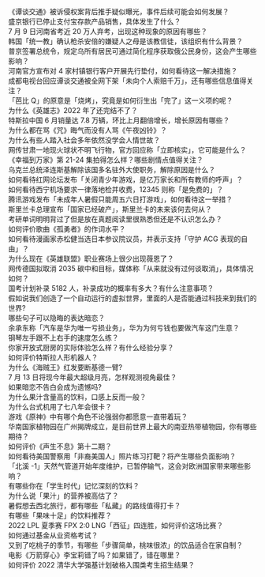 《谭谈交通》被诉侵权案背后推手疑似曝光，事件后续可能会如何发展？  
盛京银行已停止支付宝存款产品销售，具体发生了什么？  
7 月 9 日河南省考近 20 万人弃考，出现这种现象的原因有哪些？  
韩国「统一教」确认枪杀安倍的嫌疑人之母是该教信徒，该组织有什么背景？  
普京签署总统令，规定乌所有居民可通过简化程序获取俄公民身份，这会产生哪些影响？  
河南官方宣布对 4 家村镇银行客户开展先行垫付，如何看待这一解决措施？  
成都电视台回应谭谈交通被全网下架「未向个人索赔千万」，还有哪些信息值得关注？  
「芭比 Q」的原意是「烧烤」，究竟是如何衍生出「完了」这一义项的呢？  
为什么《英雄志》2022 年了还完结不了？  
特斯拉中国 6 月销量达 7.8 万辆，环比上月翻倍增长，增长原因有哪些？  
为什么都在骂《咒》晦气而没有人骂《午夜凶铃》？  
为什么有些人踏入社会多年依然没学会人情世故？  
网传甘肃一地现火球状不明飞行物，官方回应称「立即核实」，它可能是什么？  
《幸福到万家》第 21-24 集拍得怎么样？哪些剧情点值得关注？  
乌克兰总统泽连斯基解除该国多名驻外大使职务，解除原因是什么？  
如何看待红网论坛发布「关闭青少年游戏，是亿万家长和所有教师的呼声」？  
如何看待西宁机场要求一律落地检并收费，12345 则称「是免费的」？  
腾讯游戏发布「未成年人暑假只能周五六日打游戏」，如何看待这一举措？  
斯里兰卡总理宣布「国家已经破产」，斯里兰卡的未来该何去何从？  
考研单词明明背过了但是放在真题阅读里很熟悉但还是不认识怎么办？  
如何评价歌曲《孤勇者》的作词水平？  
如何看待漫画家赤松健当选日本参议院议员，并表示支持「守护 ACG 表现的自由」？  
为什么现在《英雄联盟》职业赛场上很少出现薇恩了？  
网传德国拟取消 2035 碳中和目标，媒体称「从来就没有过何谈取消」，具体情况如何？  
国考计划补录 5182 人，补录成功的概率有多大？有什么注意事项？  
假如说我们创造了一个自动运行的虚拟世界，里面的人是否能通过科技来到我们的世界?  
哪些句子可以隐晦的表达暗恋？  
余承东称「汽车是华为唯一亏损业务」，华为为何亏钱也要做汽车这门生意？  
钢琴左手跟不上右手的速度怎么练？  
你家开放式厨房的实际体验怎么样？有什么经验分享？  
如何评价特斯拉人形机器人？  
为什么《海贼王》红发要断基德一臂?  
7 月 13 日将现今年最大超级月亮，怎样观测视角最佳？  
如果暗恋不告白会成为遗憾吗?  
为什么果汁含量高的饮料，口感上反而一般？  
为什么台式机用了七八年会很卡？  
游戏《原神》中有哪个角色不论强弱你都愿意一直带着玩？  
华南国家植物园在广州揭牌成立，是目前世界上最大的南亚热带植物园，你有哪些期待？  
如何评价《声生不息》第十二期？  
如何看待美国警察用「非裔美国人」照片练习打靶？将产生哪些负面影响？  
「北溪 -1」天然气管道开始年度维护，已暂停输气，这会对欧洲国家带来哪些影响？  
有哪些你在「学生时代」记忆深刻的饮料？  
为什么说「果汁」的营养被高估了？  
暑假想去西北旅行，都有哪些「私藏」的路线值得打卡？  
有哪些「果味十足」的饮料推荐？  
2022 LPL 夏季赛 FPX 2:0 LNG「西征」四连胜，如何评价这场比赛？  
如何通过基金从业资格考试？  
又到了吃桃子的季节，有哪些「步骤简单，桃味很浓」的饮品适合在家自制？  
电影《万箭穿心》李宝莉错了吗？如果错了，错在哪里？  
如何评价 2022 清华大学强基计划破格入围类考生招生结果？  
